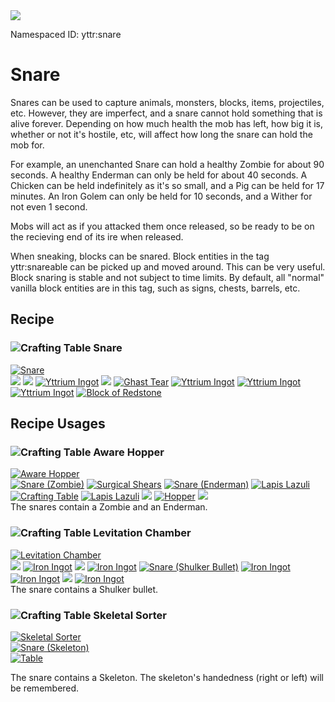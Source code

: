 <img class="infobox" src="../img/item/snare.png">

<span class="aside">Namespaced ID: <span>yttr:snare</span></span><br/>
# Snare
Snares can be used to capture animals, monsters, blocks, items, projectiles, etc. However, they are
imperfect, and a snare cannot hold something that is alive forever. Depending on how much health
the mob has left, how big it is, whether or not it's hostile, etc, will affect how long the snare
can hold the mob for.

For example, an unenchanted Snare can hold a healthy Zombie for about 90 seconds. A healthy
Enderman can only be held for about 40 seconds. A Chicken can be held indefinitely as it's so
small, and a Pig can be held for 17 minutes. An Iron Golem can only be held for 10 seconds, and
a Wither for not even 1 second.

Mobs will act as if you attacked them once released, so be ready to be on the recieving end of its
ire when released.

When sneaking, blocks can be snared. Block entities in the tag yttr:snareable can be picked up and
moved around. This can be very useful. Block snaring is stable and not subject to time limits. By
default, all "normal" vanilla block entities are in this tag, such as signs, chests, barrels, etc.

## Recipe

### <img class="symbolic" title="Crafting Table" src="../img/symbolic/crafting_table.png"/> Snare
<div class="recipe" title="Namespaced ID: yttr:snare">
	<a href="#" class="output">
		<img title="Snare" src="../img/item/snare.png"/>
	</a>
	<div class="input">
		<a href="#"><img src="../img/item/air.png"/></a>
		<a href="#"><img src="../img/item/air.png"/></a>
		<a href="../yttrium"><img title="Yttrium Ingot" src="../img/item/yttrium_ingot.png"/></a>
		<a href="#"><img src="../img/item/air.png"/></a>
		<a href="https://minecraft.fandom.com/wiki/Ghast_Tear"><img title="Ghast Tear" src="../img/item/ghast_tear.png"/></a>
		<a href="../yttrium"><img title="Yttrium Ingot" src="../img/item/yttrium_ingot.png"/></a>
		<a href="../yttrium"><img title="Yttrium Ingot" src="../img/item/yttrium_ingot.png"/></a>
		<a href="../yttrium"><img title="Yttrium Ingot" src="../img/item/yttrium_ingot.png"/></a>
		<a href="https://minecraft.fandom.com/wiki/Block_of_Redstone"><img title="Block of Redstone" src="../img/item/redstone_block.png"/></a>
	</div>
</div>

## Recipe Usages

### <img class="symbolic" title="Crafting Table" src="../img/symbolic/crafting_table.png"/> Aware Hopper
<div class="recipe horrible" title="Namespaced ID: yttr:aware_hopper">
	<a href="../aware_hopper" class="output">
		<img title="Aware Hopper" src="../img/item/aware_hopper.png"/>
	</a>
	<div class="input">
		<a href="#"><img title="Snare (Zombie)" src="../img/item/snare_zombie.png"/></a>
		<a href="../shears"><img title="Surgical Shears" src="../img/item/shears.png"/></a>
		<a href="#"><img title="Snare (Enderman)" src="../img/item/snare_enderman.png"/></a>
		<a href="https://minecraft.fandom.com/wiki/Lapis_Lazuli"><img title="Lapis Lazuli" src="../img/item/lapis_lazuli.png"/></a>
		<a href="https://minecraft.fandom.com/wiki/Crafting_Table"><img title="Crafting Table" src="../img/item/crafting_table.png"/></a>
		<a href="https://minecraft.fandom.com/wiki/Lapis_Lazuli"><img title="Lapis Lazuli" src="../img/item/lapis_lazuli.png"/></a>
		<a href="#"><img src="../img/item/air.png"/></a>
		<a href="https://minecraft.fandom.com/wiki/Hopper"><img title="Hopper" src="../img/item/hopper.png"/></a>
		<a href="#"><img src="../img/item/air.png"/></a>
	</div>
</div>
The snares contain a Zombie and an Enderman.

### <img class="symbolic" title="Crafting Table" src="../img/symbolic/crafting_table.png"/> Levitation Chamber
<div class="recipe" title="Namespaced ID: yttr:levitation_chamber">
	<a href="../levitation_chamber" class="output">
		<img title="Levitation Chamber" src="../img/item/levitation_chamber.png"/>
	</a>
	<div class="input">
		<a href="#"><img src="../img/item/air.png"/></a>
		<a href="https://minecraft.fandom.com/wiki/Iron_Ingot"><img title="Iron Ingot" src="../img/item/iron_ingot.png"/></a>
		<a href="#"><img src="../img/item/air.png"/></a>
		<a href="https://minecraft.fandom.com/wiki/Iron_Ingot"><img title="Iron Ingot" src="../img/item/iron_ingot.png"/></a>
		<a href="#"><img title="Snare (Shulker Bullet)" src="../img/item/snare_shulker_bullet.png"/></a>
		<a href="https://minecraft.fandom.com/wiki/Iron_Ingot"><img title="Iron Ingot" src="../img/item/iron_ingot.png"/></a>
		<a href="https://minecraft.fandom.com/wiki/Iron_Ingot"><img title="Iron Ingot" src="../img/item/iron_ingot.png"/></a>
		<a href="#"><img src="../img/item/air.png"/></a>
		<a href="https://minecraft.fandom.com/wiki/Iron_Ingot"><img title="Iron Ingot" src="../img/item/iron_ingot.png"/></a>
	</div>
</div>
The snare contains a Shulker bullet.

### <img class="symbolic" title="Crafting Table" src="../img/symbolic/crafting_table.png"/> Skeletal Sorter
<div class="recipe horrible" title="Namespaced ID: yttr:skeletal_sorter_left_handed &amp; yttr:skeletal_sorter_right_handed">
	<a href="../skeletal_sorter" class="output">
		<img title="Skeletal Sorter" src="../img/item/skeletal_sorter.png"/>
	</a>
	<div class="input small">
		<a href="#"><img title="Snare (Skeleton)" src="../img/item/snare_skeleton.png"/></a>
		<div class="blank"></div>
		<a href="../table"><img title="Table" src="../img/item/table.png"/></a>
	</div>
</div>

The snare contains a Skeleton. The skeleton's handedness (right or left) will be remembered.
